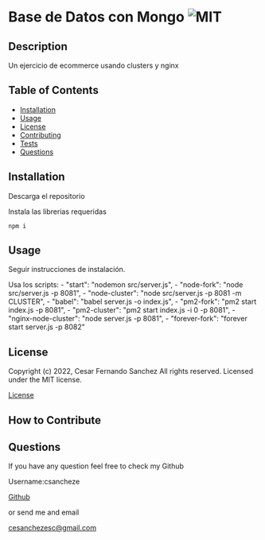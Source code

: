 # Base de Datos con Mongo ![MIT](https://img.shields.io/apm/l/vim-mode?style=plastic)

  ## Description
 
  Un ejercicio de ecommerce usando clusters y nginx

  
  ## Table of Contents
  
  - [Installation](#installation)
  - [Usage](#usage)
  - [License](#license)
  - [Contributing](#license)
  - [Tests](#license)
  - [Questions](#license)
  
  ## Installation
  
Descarga el repositorio

Instala las librerias requeridas

``` npm i ```
  
  ## Usage
  
  
Seguir instrucciones de instalación.

Usa los scripts:
    - "start": "nodemon src/server.js",
    - "node-fork": "node src/server.js -p 8081",
    - "node-cluster": "node src/server.js -p 8081 -m CLUSTER",
    - "babel": "babel server.js -o index.js",
    - "pm2-fork": "pm2 start index.js -p 8081",
    -  "pm2-cluster": "pm2 start index.js -i 0 -p 8081",
    - "nginx-node-cluster": "node server.js -p 8081",
    - "forever-fork": "forever start server.js -p 8082"

  ## License
  
  
Copyright (c) 2022, Cesar Fernando Sanchez All rights reserved.
Licensed under the MIT license. 

  
  
[License](./MIT_license.txt)

  
  ## How to Contribute
  

  
  ## Questions
  
  If you have any question feel free to check my Github 
  
Username:csancheze
  
[Github](https://github.com/csancheze)

  or send me and email
  
<cesanchezesc@gmail.com>
